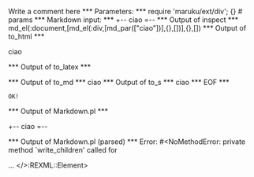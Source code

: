 Write a comment here
*** Parameters: ***
require 'maruku/ext/div'; {} # params 
*** Markdown input: ***
+--
ciao
=--
*** Output of inspect ***
md_el(:document,[md_el(:div,[md_par(["ciao"])],{},[])],{},[])
*** Output of to_html ***
<div>
<p>ciao</p>
</div>
*** Output of to_latex ***

*** Output of to_md ***
ciao
*** Output of to_s ***
ciao
*** EOF ***



	OK!



*** Output of Markdown.pl ***
<p>+--
ciao
=--</p>

*** Output of Markdown.pl (parsed) ***
Error: #<NoMethodError: private method `write_children' called for <div> ... </>:REXML::Element>
